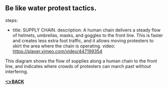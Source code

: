 ## Be like water protest tactics.

steps:
- title: SUPPLY CHAIN.
  description: A human chain delivers a steady flow of helmets, umbrellas, masks, and goggles to the front line. This is faster and creates less extra foot traffic, and it allows moving protesters to skirt the area where the chain is operating.
  video: https://player.vimeo.com/video/447199354

This diagram shows the flow of supplies along a human chain to the front line, and indicates where crowds of protesters can march past without interfering.




__[:point_left: BACK](README.md)__

